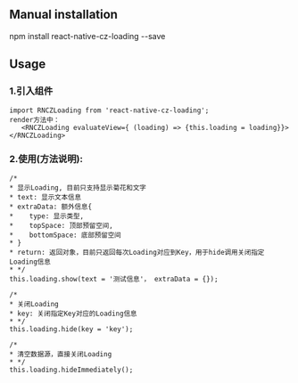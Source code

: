 
## Manual installation

npm install react-native-cz-loading --save

	

## Usage
###  1.引入组件
```
import RNCZLoading from 'react-native-cz-loading';
render方法中：
   <RNCZLoading evaluateView={ (loading) => {this.loading = loading}}></RNCZLoading>
```

###  2.使用(方法说明):
```
/*
* 显示Loading, 目前只支持显示菊花和文字
* text: 显示文本信息
* extraData: 额外信息{
*    type: 显示类型,
*    topSpace: 顶部预留空间,
*    bottomSpace: 底部预留空间
* }
* return: 返回对象，目前只返回每次Loading对应到Key，用于hide调用关闭指定Loading信息
* */
this.loading.show(text = '测试信息'， extraData = {});
```


```
/*
* 关闭Loading
* key: 关闭指定Key对应的Loading信息
* */
this.loading.hide(key = 'key');
```

```
/*
* 清空数据源，直接关闭Loading
* */
this.loading.hideImmediately();
```


  
